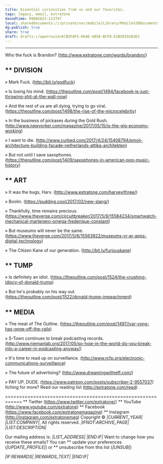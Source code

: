 ```yaml
---
title: Essential curiosities from us and our favorites.
tags: legacy, email, extratone
davodtime: 09082022-113747
local: shareddocuments:///private/var/mobile/Library/Mobile%20Documents/iCloud~md~obsidian/Documents/OBSHIDDIAN/drafts/ECB5FAF5-D64E-4058-BCF0-E1B5D191B3D1.md
dg-publish: true
share: true
draft: drafts://open?uuid=ECB5FAF5-D64E-4058-BCF0-E1B5D191B3D1
---
```

------------------------------------------------------------
Who the fuck is Brandon? (http://www.extratone.com/words/brandon/)


** DIVISION
------------------------------------------------------------
» Mark Fuck. (http://bit.ly/godfuck)

» Is losing his mind. (https://theoutline.com/post/1494/facebook-is-just-throwing-shit-at-the-wall-now)

» And the rest of us are all dying, trying to go viral. (https://theoutline.com/post/1498/the-rise-of-the-microcelebrity)

» In the business of pickaxes during the Gold Rush. (http://www.newyorker.com/magazine/2017/05/15/is-the-gig-economy-working)

» I want to die. (http://www.curbed.com/2017/4/24/15408794/emoji-architecture-building-facade-netherlands-attika-architekten)

» But not until I save saxophones. (https://theoutline.com/post/1409/saxophones-in-american-pop-music-history)


** ART
------------------------------------------------------------
» It was the bugs, Harv. (http://www.extratone.com/harvey/three/)

» Boolin. (https://pudding.cool/2017/02/new-slang/)

» Thankfully, time remains precious. (https://www.theverge.com/circuitbreaker/2017/5/9/15584234/smartwatch-mechanical-martenero-omega-frederique-constant)

» But museums will never be the same. (https://www.theverge.com/2017/5/6/15563922/museums-vr-ar-apps-digital-technology)

» The Citizen Kane of our generation. (http://bit.ly/furiouskane)


** TUMP
------------------------------------------------------------
» Is definitely an idiot. (https://theoutline.com/post/1524/the-crushing-idiocy-of-donald-trump)

» But he's probably on his way out. (https://theoutline.com/post/1522/donald-trump-impeachment)


** MEDIA
------------------------------------------------------------
» The meat of The Outline. (https://theoutline.com/post/1497/ivar-vong-has-gone-off-the-rails)

» S-Town continues to break podcasting records. (http://www.niemanlab.org/2017/05/so-how-in-the-world-do-you-break-into-a-career-in-podcasting-anyway/)

» It's time to read up on surveillance. (http://www.rcfp.org/electronic-communications-surveillance)

» The future of advertising? (http://www.dreamingwithjeff.com/)

» PAY UP, DUDE. (https://www.patreon.com/posts/subscriber-2-9557037)
Itching for more?
Read our reading list (http://extratone.com/read) .

============================================================
** Twitter (https://www.twitter.com/extratone/)
** YouTube (http://www.youtube.com/extratone)
** Facebook (https://www.facebook.com/extratonemagazine)
** Instagram (http://instagram.com/extratonemag)
Copyright © *|CURRENT_YEAR|* *|LIST:COMPANY|*, All rights reserved.
*|IFNOT:ARCHIVE_PAGE|* *|LIST:DESCRIPTION|*

Our mailing address is:
*|LIST_ADDRESS|* *|END:IF|*
Want to change how you receive these emails?
You can ** update your preferences (*|UPDATE_PROFILE|*)
or ** unsubscribe from this list (*|UNSUB|*)

*|IF:REWARDS|* *|REWARDS_TEXT|* *|END:IF|*